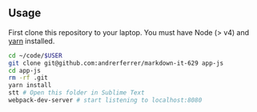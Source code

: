 ## Usage

First clone this repository to your laptop. You must have Node (> v4) and [yarn](https://yarnpkg.com/lang/en/docs/install/) installed.

```bash
cd ~/code/$USER
git clone git@github.com:andrerferrer/markdown-it-629 app-js
cd app-js
rm -rf .git
yarn install
stt # Open this folder in Sublime Text
webpack-dev-server # start listening to localhost:8080
```

